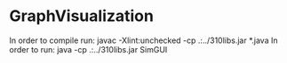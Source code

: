 # GraphVisualization
In order to compile run: javac -Xlint:unchecked -cp .:../310libs.jar *.java
In order to run:  java -cp .:../310libs.jar SimGUI     
